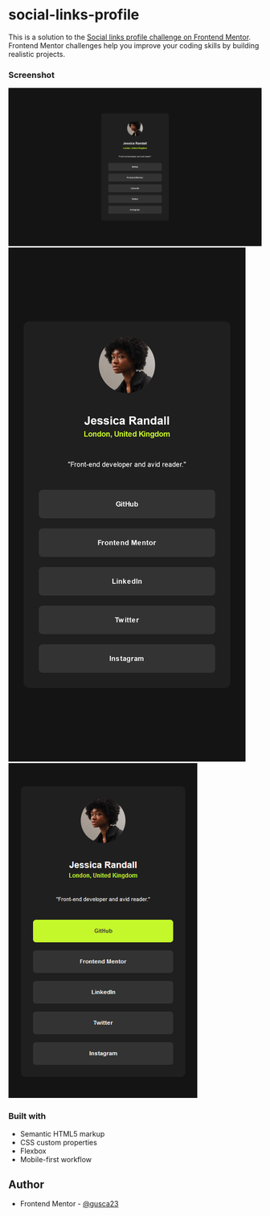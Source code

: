 # social-links-profile

This is a solution to the [Social links profile challenge on Frontend Mentor](https://www.frontendmentor.io/challenges/social-links-profile-UG32l9m6dQ). Frontend Mentor challenges help you improve your coding skills by building realistic projects. 
### Screenshot

![](./design/desktop.png)
![](./design/mobile.png)
![](./design/active.png)


### Built with

- Semantic HTML5 markup
- CSS custom properties
- Flexbox
- Mobile-first workflow

## Author
- Frontend Mentor - [@gusca23](https://www.frontendmentor.io/profile/gusca23)